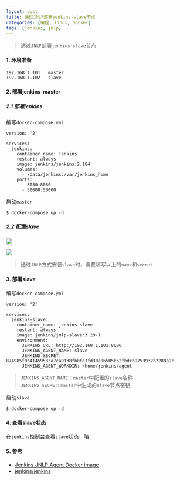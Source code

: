 ```yaml
---
layout: post
title: 通过JNLP部署jenkins-slave节点
categories: [编程, linux, docker]
tags: [jenkins, jnlp]
---
```


> 通过`JNLP`部署`jenkins-slave`节点

#### 1. 环境准备

```
192.168.1.101   master
192.168.1.102   slave
```

#### 2. 部署jenkins-master

##### 2.1 部署jenkins

编写`docker-compose.yml`

```
version: '2'

services:
  jenkins:
    container_name: jenkins
    restart: always
    image: jenkins/jenkins:2.184
    volumes:
      - /data/jenkins:/var/jenkins_home
    ports:
      - 8080:8080
      - 50000:50000
```

启动`master`

```
$ docker-compose up -d
```

##### 2.2 配置slave

![]({{site.url}}/public/images/2019-07-15-jenkins-ha-1.png)

![]({{site.url}}/public/images/2019-07-15-jenkins-ha-2.png)

> 通过`JNLP`方式安装`slave`时，需要填写以上的`name`和`secret`

#### 3. 部署slave

编写`docker-compose.yml`

```
version: '2'

services:
  jenkins-slave:
    container_name: jenkins-slave
    restart: always
    image: jenkins/jnlp-slave:3.29-1
    environment:
      JENKINS_URL: http://192.168.1.101:8080
      JENKINS_AGENT_NAME: slave
      JENKINS_SECRET: 874985f0b4145953ca7ca9138fb0fe1fd30a06505b52fbdcb9753932b2288a9c
      JENKINS_AGENT_WORKDIR: /home/jenkins/agent
```

> `JENKINS_AGENT_NAME`：`master`中配置的`slave`名称   
> `JENKINS_SECRET`: `master`中生成的`slave`节点密钥

启动`slave`

```
$ docker-compose up -d
```

#### 4. 查看slave状态

在`jenkins`控制台查看`slave`状态，略

#### 5. 参考

* [Jenkins JNLP Agent Docker image](https://github.com/jenkinsci/docker-jnlp-slave/)
* [jenkins/jenkins](https://hub.docker.com/r/jenkins/jenkins)

